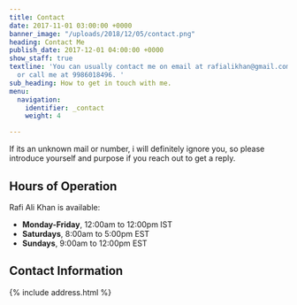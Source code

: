 ```yaml
---
title: Contact
date: 2017-11-01 03:00:00 +0000
banner_image: "/uploads/2018/12/05/contact.png"
heading: Contact Me
publish_date: 2017-12-01 04:00:00 +0000
show_staff: true
textline: 'You can usually contact me on email at rafialikhan@gmail.com or on WhatsApp
  or call me at 9986018496. '
sub_heading: How to get in touch with me.
menu:
  navigation:
    identifier: _contact
    weight: 4

---
```

If its an unknown mail or number, i will definitely ignore you, so please introduce yourself and purpose if you reach out to get a reply. 

## Hours of Operation

Rafi Ali Khan is available:

* **Monday-Friday**, 12:00am to 12:00pm IST
* **Saturdays**, 8:00am to 5:00pm EST
* **Sundays**, 9:00am to 12:00pm EST

## Contact Information

{% include address.html %}